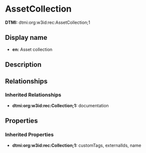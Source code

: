 # AssetCollection
**DTMI:** dtmi:org:w3id:rec:AssetCollection;1
## Display name
- **en:** Asset collection
## Description
## Relationships
### Inherited Relationships
* **dtmi:org:w3id:rec:Collection;1:** documentation
## Properties
### Inherited Properties
* **dtmi:org:w3id:rec:Collection;1:** customTags, externalIds, name
